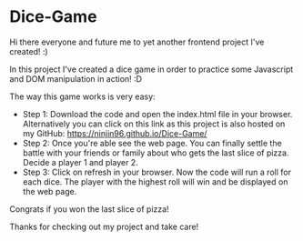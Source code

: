# Dice-Game

Hi there everyone and future me to yet another frontend project I've created! :)

In this project I've created a dice game in order to practice some Javascript and DOM manipulation in action! :D

The way this game works is very easy:
- Step 1: Download the code and open the index.html file in your browser. Alternatively you can click on this link as this project is also hosted on my GitHub: https://ninjin96.github.io/Dice-Game/
- Step 2: Once you're able see the web page. You can finally settle the battle with your friends or family about who gets the last slice of pizza. Decide a player 1 and player 2.
- Step 3: Click on refresh in your browser. Now the code will run a roll for each dice. The player with the highest roll will win and be displayed on the web page.

Congrats if you won the last slice of pizza!

Thanks for checking out my project and take care!

